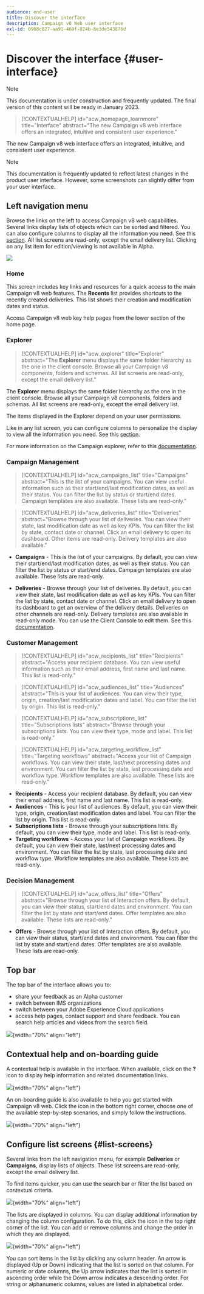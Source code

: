```yaml
---
audience: end-user
title: Discover the interface
description: Campaign v8 Web user interface
exl-id: 0908c827-aa91-469f-824b-8e3de543876d
---
```

# Discover the interface {#user-interface}

>[!NOTE]
>
>This documentation is under construction and frequently updated. The final version of this content will be ready in January 2023.

>[!CONTEXTUALHELP]
>id="acw_homepage_learnmore"
>title="Interface"
>abstract="The new Campaign v8 web interface offers an integrated, intuitive and consistent user experience."

The new Campaign v8 web interface offers an integrated, intuitive, and consistent user experience.

<!--
Key concepts when browsing the user interface are common with Adobe Experience Platform. Refer to [Adobe Experience Platform documentation](https://experienceleague.adobe.com/docs/experience-platform/landing/platform-ui/ui-guide.html#adobe-experience-platform-ui-guide) for more details.
-->

>[!NOTE]
>
>This documentation is frequently updated to reflect latest changes in the product user interface. However, some screenshots can slightly differ from your user interface.


<!--
* console + web interface (overview, why use each of them)
* web UI made up of read-only lists that can be configured, show how to add columns
-->

## Left navigation menu

Browse the links on the left to access Campaign v8 web capabilities. Several links display lists of objects which can be sorted and filtered. You can also configure columns to display all the information you need. See this [section](#list-screens). All list screens are read-only, except the email delivery list. Clicking on any list item for edition/viewing is not available in Alpha.

![](assets/home.png)

### Home

This screen includes key links and resources for a quick access to the main Campaign v8 web features. The **Recents** list provides shortcuts to the recently created deliveries. This list shows their creation and modification dates and status.

<!--
* Banner
* KPIs on email channel (cross-deliveries): open rate, delivery rate, etc
* Recent items
* Learning cards
-->

Access Campaign v8 web key help pages from the lower section of the home page.

<!--
show global KPIs, recent items + left menu to access features)
CONTROL PANEL not alpha
Global report not alpha
-->

### Explorer

>[!CONTEXTUALHELP]
>id="acw_explorer"
>title="Explorer"
>abstract="The **Explorer** menu displays the same folder hierarchy as the one in the client console. Browse all your Campaign v8 components, folders and schemas. All list screens are read-only, except the email delivery list."

The **Explorer** menu displays the same folder hierarchy as the one in the client console. Browse all your Campaign v8 components, folders and schemas. All list screens are read-only, except the email delivery list. 

The items displayed in the Explorer depend on your user permissions. 

Like in any list screen, you can configure columns to personalize the display to view all the information you need. See this [section](#list-screens).

For more information on the Campaign explorer, refer to this [documentation](https://experienceleague.adobe.com/docs/campaign-classic/using/getting-started/starting-with-adobe-campaign/campaign-workspace/adobe-campaign-explorer.html).
<!--
Explorer' menu in web UI to navigate through console content: console navtree second view in addition to the left menu lists with filters. The Explorer gives the real folder hierarchy from the console. Make sure you find your deliveries in sub-folders. All lists can be accessed in read-only. No Create/Edit. You can configure lists (colums). All schema fields, linked tables are available. 

If you need to view your lists of recipients (age, gender), transactions or live transactional messages. To view each/edit -> console.

Navtree view depends on permissions (same as console).
-->

### Campaign Management

>[!CONTEXTUALHELP]
>id="acw_campaigns_list"
>title="Campaigns"
>abstract="This is the list of your campaigns. You can view useful information such as their start/end/last modification dates, as well as their status. You can filter the list by status or start/end dates. Campaign templates are also available. These lists are read-only."

>[!CONTEXTUALHELP]
>id="acw_deliveries_list"
>title="Deliveries"
>abstract="Browse through your list of deliveries. You can view their state, last modification date as well as key KPIs. You can filter the list by state, contact date or channel. Click an email delivery to open its dashboard. Other items are read-only. Delivery templates are also available."

* **Campaigns** - This is the list of your campaigns. By default, you can view their start/end/last modification dates, as well as their status. You can filter the list by status or start/end dates. Campaign templates are also available. These lists are read-only. 

* **Deliveries** - Browse through your list of deliveries. By default, you can view their state, last modification date as well as key KPIs. You can filter the list by state, contact date or channel. Click an email delivery to open its dashboard to get an overview of the delivery details. Deliveries on other channels are read-only. Delivery templates are also available in read-only mode. You can use the Client Console to edit them. See this [documentation](https://experienceleague.adobe.com/docs/campaign-classic/using/sending-messages/using-delivery-templates/about-templates.html).

### Customer Management

>[!CONTEXTUALHELP]
>id="acw_recipients_list"
>title="Recipients"
>abstract="Access your recipient database. You can view useful information such as their email address, first name and last name. This list is read-only."

>[!CONTEXTUALHELP]
>id="acw_audiences_list"
>title="Audiences"
>abstract="This is your list of audiences. You can view their type, origin, creation/last modification dates and label. You can filter the list by origin. This list is read-only."

>[!CONTEXTUALHELP]
>id="acw_subscriptions_list"
>title="Subscriptions lists"
>abstract="Browse through your subscriptions lists. You can view their type, mode and label. This list is read-only."

>[!CONTEXTUALHELP]
>id="acw_targeting_workflow_list"
>title="Targeting workflows"
>abstract="Access your list of Campaign workflows. You can view their state, last/next processing dates and environment. You can filter the list by state, last processing date and workflow type. Workflow templates are also available. These lists are read-only."

* **Recipients** - Access your recipient database. By default, you can view their email address, first name and last name. This list is read-only. 
* **Audiences** - This is your list of audiences. By default, you can view their type, origin, creation/last modification dates and label. You can filter the list by origin. This list is read-only. 
* **Subscriptions lists** - Browse through your subscriptions lists. By default, you can view their type, mode and label. This list is read-only. 
* **Targeting workflows** - Access your list of Campaign workflows. By default, you can view their state, last/next processing dates and environment. You can filter the list by state, last processing date and workflow type. Workflow templates are also available. These lists are read-only. 

### Decision Management

>[!CONTEXTUALHELP]
>id="acw_offers_list"
>title="Offers"
>abstract="Browse through your list of Interaction offers. By default, you can view their status, start/end dates and environment. You can filter the list by state and start/end dates. Offer templates are also available. These lists are read-only."

* **Offers** - Browse through your list of Interaction offers. By default, you can view their status, start/end dates and environment. You can filter the list by state and start/end dates. Offer templates are also available. These lists are read-only. 

## Top bar

The top bar of the interface allows you to:

* share your feedback as an Alpha customer
* switch between IMS organizations 
* switch between your Adobe Experience Cloud applications
* access help pages, contact support and share feedback. You can search help articles and videos from the search field.

![](assets/unified-shell.png){width="70%" align="left"}
<!--
Org / Sub-org switcher to switch between instances. Only one for Alpha. Later: intermerdiate screen with Control Panel (beta). if v8 + ACS with one card per ACS instance. Maybe quickly explain the menu for Alpha?
-->

## Contextual help and on-boarding guide

A contextual help is available in the interface. When available, click on the **?** icon to display help information and related documentation links. 

![](assets/context-help.png){width="70%" align="left"}

An on-boarding guide is also available to help you get started with Campaign v8 web. Click the icon in the bottom right corner, choose one of the available step-by-step scenarios, and simply follow the instructions.

![](assets/onboarding.png){width="70%" align="left"}

## Configure list screens {#list-screens}

Several links from the left navigation menu, for example **Deliveries** or **Campaigns**, display lists of objects. These list screens are read-only, except the email delivery list. 

To find items quicker, you can use the search bar or filter the list based on contextual criteria. 

![](assets/filter.png){width="70%" align="left"}

The lists are displayed in columns. You can display additional information by changing the column configuration. To do this, click the icon in the top right corner of the list. You can add or remove columns and change the order in which they are displayed.

![](assets/columns.png){width="70%" align="left"}

You can sort items in the list by clicking any column header. An arrow is displayed (Up or Down) indicating that the list is sorted on that column. For numeric or date columns, the Up arrow indicates that the list is sorted in ascending order while the Down arrow indicates a descending order. For string or alphanumeric columns, values are listed in alphabetical order.

<!--
## Supported browsers {#browsers}

Adobe [!DNL Journey Optimizer] interface is designed to work optimally in the latest version of Google Chrome. You might have trouble using certain features on older versions or other browsers.
-->